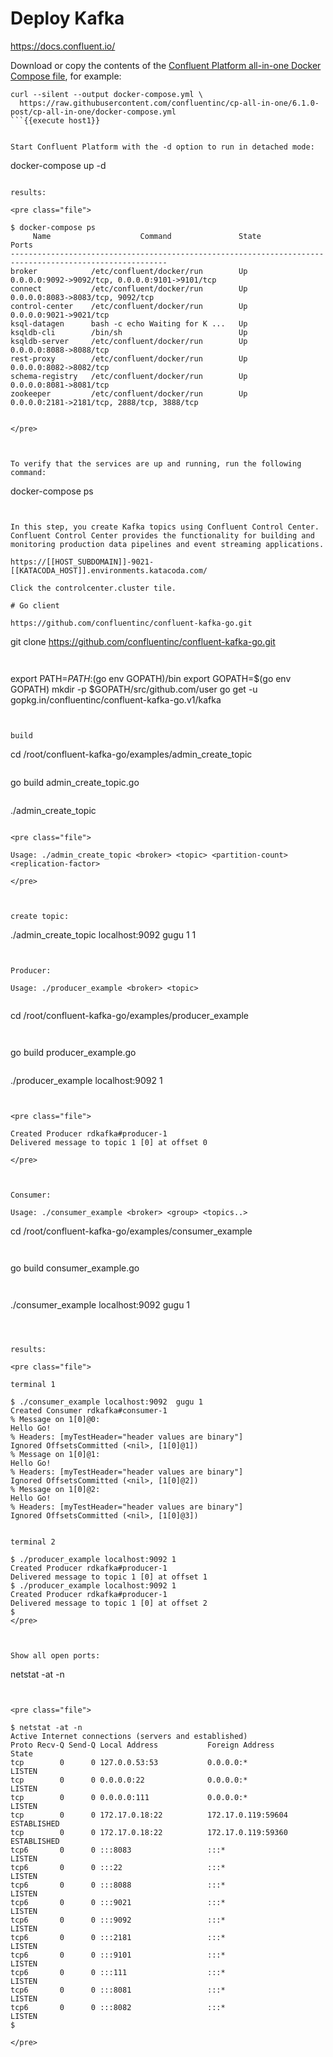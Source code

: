 
# Deploy Kafka

https://docs.confluent.io/


Download or copy the contents of the [Confluent Platform all-in-one Docker Compose file](https://docs.confluent.io/platform/current/quickstart/ce-docker-quickstart.html?utm_medium=sem&utm_source=google&utm_campaign=ch.sem_br.nonbrand_tp.prs_tgt.kafka_mt.mbm_rgn.namer_lng.eng_dv.all&utm_term=%2Bkafka%20%2Bdocker&creative=&device=c&placement=&gclid=Cj0KCQjwi7yCBhDJARIsAMWFScOdVPN4G23xe5z_MRhnQ78ZtyC1SADqb7zWLxvTUwMc1S8mvcmM-74aAtAKEALw_wcB), for example:

```
curl --silent --output docker-compose.yml \
  https://raw.githubusercontent.com/confluentinc/cp-all-in-one/6.1.0-post/cp-all-in-one/docker-compose.yml
```{{execute host1}}


Start Confluent Platform with the -d option to run in detached mode:

```
docker-compose up -d
```{{execute host1}}

results:

<pre class="file">

$ docker-compose ps
     Name                    Command               State                       Ports                     
---------------------------------------------------------------------------------------------------------
broker            /etc/confluent/docker/run        Up      0.0.0.0:9092->9092/tcp, 0.0.0.0:9101->9101/tcp
connect           /etc/confluent/docker/run        Up      0.0.0.0:8083->8083/tcp, 9092/tcp              
control-center    /etc/confluent/docker/run        Up      0.0.0.0:9021->9021/tcp                        
ksql-datagen      bash -c echo Waiting for K ...   Up                                                    
ksqldb-cli        /bin/sh                          Up                                                    
ksqldb-server     /etc/confluent/docker/run        Up      0.0.0.0:8088->8088/tcp                        
rest-proxy        /etc/confluent/docker/run        Up      0.0.0.0:8082->8082/tcp                        
schema-registry   /etc/confluent/docker/run        Up      0.0.0.0:8081->8081/tcp                        
zookeeper         /etc/confluent/docker/run        Up      0.0.0.0:2181->2181/tcp, 2888/tcp, 3888/tcp 


</pre>



To verify that the services are up and running, run the following command:

```
docker-compose ps
```{{execute host1}}


In this step, you create Kafka topics using Confluent Control Center. Confluent Control Center provides the functionality for building and monitoring production data pipelines and event streaming applications.

https://[[HOST_SUBDOMAIN]]-9021-[[KATACODA_HOST]].environments.katacoda.com/

Click the controlcenter.cluster tile.

# Go client

https://github.com/confluentinc/confluent-kafka-go.git

```
git clone https://github.com/confluentinc/confluent-kafka-go.git
```{{execute}}


```
export PATH=$PATH:$(go env GOPATH)/bin
export GOPATH=$(go env GOPATH)
mkdir -p $GOPATH/src/github.com/user
go get -u gopkg.in/confluentinc/confluent-kafka-go.v1/kafka
```{{execute}}


build
```
cd /root/confluent-kafka-go/examples/admin_create_topic
```{{execute}}

```
go build admin_create_topic.go 
```{{execute}}

```
./admin_create_topic 
```{{execute}}

<pre class="file">

Usage: ./admin_create_topic <broker> <topic> <partition-count> <replication-factor>

</pre>



create topic:

```
./admin_create_topic localhost:9092 gugu 1 1

```{{execute}}


Producer:

Usage: ./producer_example <broker> <topic>


```
cd /root/confluent-kafka-go/examples/producer_example
```{{execute}}


```
go build producer_example.go 
```{{execute}}

```
./producer_example localhost:9092 1 
```{{execute}}


<pre class="file">

Created Producer rdkafka#producer-1
Delivered message to topic 1 [0] at offset 0

</pre>



Consumer:

Usage: ./consumer_example <broker> <group> <topics..>

```
cd /root/confluent-kafka-go/examples/consumer_example
```{{execute}}


```
go build consumer_example.go 
```{{execute}}


```
./consumer_example localhost:9092  gugu 1
```{{execute}}



results:

<pre class="file">

terminal 1

$ ./consumer_example localhost:9092  gugu 1
Created Consumer rdkafka#consumer-1
% Message on 1[0]@0:
Hello Go!
% Headers: [myTestHeader="header values are binary"]
Ignored OffsetsCommitted (<nil>, [1[0]@1])
% Message on 1[0]@1:
Hello Go!
% Headers: [myTestHeader="header values are binary"]
Ignored OffsetsCommitted (<nil>, [1[0]@2])
% Message on 1[0]@2:
Hello Go!
% Headers: [myTestHeader="header values are binary"]
Ignored OffsetsCommitted (<nil>, [1[0]@3])


terminal 2

$ ./producer_example localhost:9092 1
Created Producer rdkafka#producer-1
Delivered message to topic 1 [0] at offset 1
$ ./producer_example localhost:9092 1
Created Producer rdkafka#producer-1
Delivered message to topic 1 [0] at offset 2
$ 
</pre>



Show all open ports:
```
netstat -at -n
```{{execute}}


<pre class="file">

$ netstat -at -n
Active Internet connections (servers and established)
Proto Recv-Q Send-Q Local Address           Foreign Address         State      
tcp        0      0 127.0.0.53:53           0.0.0.0:*               LISTEN     
tcp        0      0 0.0.0.0:22              0.0.0.0:*               LISTEN     
tcp        0      0 0.0.0.0:111             0.0.0.0:*               LISTEN     
tcp        0      0 172.17.0.18:22          172.17.0.119:59604      ESTABLISHED
tcp        0      0 172.17.0.18:22          172.17.0.119:59360      ESTABLISHED
tcp6       0      0 :::8083                 :::*                    LISTEN     
tcp6       0      0 :::22                   :::*                    LISTEN     
tcp6       0      0 :::8088                 :::*                    LISTEN     
tcp6       0      0 :::9021                 :::*                    LISTEN     
tcp6       0      0 :::9092                 :::*                    LISTEN     
tcp6       0      0 :::2181                 :::*                    LISTEN     
tcp6       0      0 :::9101                 :::*                    LISTEN     
tcp6       0      0 :::111                  :::*                    LISTEN     
tcp6       0      0 :::8081                 :::*                    LISTEN     
tcp6       0      0 :::8082                 :::*                    LISTEN     
$ 

</pre>